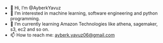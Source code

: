 - 👋 Hi, I’m @AyberkYavuz
- 👀 I’m interested in machine learning, software engineering and python programming.
- 🌱 I’m currently learning Amazon Technologies like athena, sagemaker, s3, ec2 and so on.
- 📫 How to reach me: ayberk.yavuz06@gmail.com
